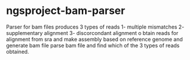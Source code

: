 # ngsproject-bam-parser
Parser for bam files produces 3 types of reads                                                                                                                         1- multiple mismatches
2- supplementary alignment
3- discorcondant alignment
o
btain reads for alignment from sra and make assembly based on reference genome and generate bam file
parse bam file and find which of the 3 types of reads obtained.
